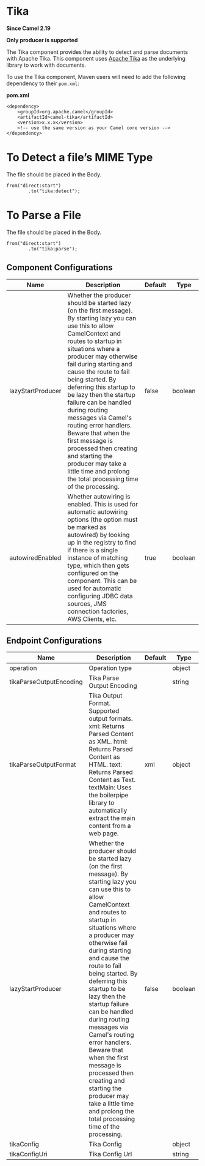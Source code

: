 # Tika

**Since Camel 2.19**

**Only producer is supported**

The Tika component provides the ability to detect and parse documents
with Apache Tika. This component uses [Apache
Tika](https://tika.apache.org/) as the underlying library to work with
documents.

To use the Tika component, Maven users will need to add the following
dependency to their `pom.xml`:

**pom.xml**

    <dependency>
        <groupId>org.apache.camel</groupId>
        <artifactId>camel-tika</artifactId>
        <version>x.x.x</version>
        <!-- use the same version as your Camel core version -->
    </dependency>

# To Detect a file’s MIME Type

The file should be placed in the Body.

    from("direct:start")
            .to("tika:detect");

# To Parse a File

The file should be placed in the Body.

    from("direct:start")
            .to("tika:parse");

## Component Configurations

  
|Name|Description|Default|Type|
|---|---|---|---|
|lazyStartProducer|Whether the producer should be started lazy (on the first message). By starting lazy you can use this to allow CamelContext and routes to startup in situations where a producer may otherwise fail during starting and cause the route to fail being started. By deferring this startup to be lazy then the startup failure can be handled during routing messages via Camel's routing error handlers. Beware that when the first message is processed then creating and starting the producer may take a little time and prolong the total processing time of the processing.|false|boolean|
|autowiredEnabled|Whether autowiring is enabled. This is used for automatic autowiring options (the option must be marked as autowired) by looking up in the registry to find if there is a single instance of matching type, which then gets configured on the component. This can be used for automatic configuring JDBC data sources, JMS connection factories, AWS Clients, etc.|true|boolean|

## Endpoint Configurations

  
|Name|Description|Default|Type|
|---|---|---|---|
|operation|Operation type||object|
|tikaParseOutputEncoding|Tika Parse Output Encoding||string|
|tikaParseOutputFormat|Tika Output Format. Supported output formats. xml: Returns Parsed Content as XML. html: Returns Parsed Content as HTML. text: Returns Parsed Content as Text. textMain: Uses the boilerpipe library to automatically extract the main content from a web page.|xml|object|
|lazyStartProducer|Whether the producer should be started lazy (on the first message). By starting lazy you can use this to allow CamelContext and routes to startup in situations where a producer may otherwise fail during starting and cause the route to fail being started. By deferring this startup to be lazy then the startup failure can be handled during routing messages via Camel's routing error handlers. Beware that when the first message is processed then creating and starting the producer may take a little time and prolong the total processing time of the processing.|false|boolean|
|tikaConfig|Tika Config||object|
|tikaConfigUri|Tika Config Url||string|
